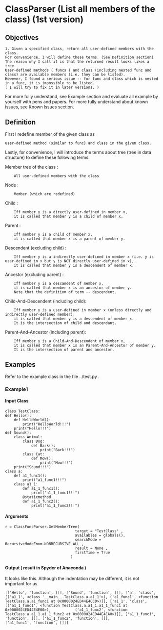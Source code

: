 # ClassParser (List all members of the class) (1st version)
## Objectives
    1. Given a specified class, return all user-defined members with the class. 
    For convenience, I will define these terms. (See Definition section)
    The reason why I call it is that the returned result looks likes a tree.
    User-defined methods ( funcs ) and class (including nested func and class) are available members (i.e. they can be listed).
    However, I found a serious issue -- for func and class which is nested in a func, it is impossible to be listed.
    ( I will try to fix it in later versions. )
For more fully understand, see Example section and evaluate all example by yourself with pens and papers.
For more fully understand about known issues, see Known Issues section.

## Definition
First I redefine member of the given  class as
    
    user-defined method (similar to func) and class in the given class.

Lastly, for convenience, I will introduce the terms about tree (tree in data structure) to define these following terms.

Member tree of the class :
        
        All user-defined members with the class

Node :

        Member (which are redefined)

Child :

        Iff member y is a directly user-defined in member x, 
        it is called that member y is a child of member x.

Parent :

        Iff member y is a child of member x,
        it is called that member x is a parent of member y.

Descendent (excluding child) :

        Iff member y is a indirectly user-defined in member x (i.e. y is user-defined in x but y is NOT directly user-defined in x), 
        it is called that member y is a descendent of member x.

Ancestor (excluding parent) :

        Iff member y is a descandent of member x,
        it is called that member x is an ancestor of member y.
        Note that the definition of term -- descendent.

Child-And-Descendent (including child):
        
        Iff member y is a user-defined in member x (unless directly and indirectly user-defined member), 
        it is called that member y is a descendent of member x.
        It is the intersection of child and descendant.

Parent-And-Ancestor (including parent):

        Iff member y is a Child-And-Descendent of member x,
        it is called that member x is an Parent-And-Ancestor of member y.
        It is the intersection of parent and ancestor.
        
## Examples
Refer to the example class in the file ../test.py .
### Example1
#### Input Class

    class TestClass:
    def Hello():
        def HelloWorld():
            print("HelloWorld!!!")
        print("Hello!!!")
    def Sound():
        class Animal:
            class Dog:
                def Bark():
                    print("Bark!!!")
            class Cat:
                def Mow():
                    print("Mow!!!")
        print("Sound!!!")
    class a:
        def a1_func1():
            print("a1_func1!!!")
        class a1_1:
            def a1_1_func1():
                print("a1_1_func1!!!")
            @staticmethod
            def a1_1_func2():
                print("a1_1_func2!!!")
                
#### Arguments
    
    r = ClassFuncParser.GetMemberTree( 
                                    target = "TestClass" , 
                                    availables = globals(),
                                    searchMode = RecursiveModeEnum.NONRECURSIVE_ALL ,
                                    result = None , 
                                    firstTime = True
                                  )

#### Output ( result in Spyder of Anaconda )
It looks like this. Although the indentation may be different, it is not important for us.

    [['Hello', 'function', []], ['Sound', 'function', []], ['a', 'class', [('a1_1', <class '__main__.TestClass.a.a1_1'>), ('a1_func1', <function               TestClass.a.a1_func1 at 0x0000024ED44E4CC0>)]], ['a1_1', 'class', [('a1_1_func1', <function TestClass.a.a1_1.a1_1_func1 at 0x0000024ED44E4E00>),           ('a1_1_func2', <function TestClass.a.a1_1.a1_1_func2 at 0x0000024ED44E4EA0>)]], ['a1_1_func1', 'function', []], ['a1_1_func2', 'function', []],            ['a1_func1', 'function', []]]
